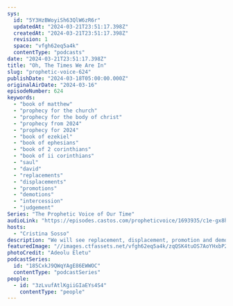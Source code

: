 ```yaml
---
sys:
  id: "5Y3HzBWoyiSh63QlW6zR6r"
  updatedAt: "2024-03-21T23:51:17.398Z"
  createdAt: "2024-03-21T23:51:17.398Z"
  revision: 1
  space: "vfgh62eq5a4k"
  contentType: "podcasts"
date: "2024-03-21T23:51:17.398Z"
title: "Oh, The Times We Are In"
slug: "prophetic-voice-624"
publishDate: "2024-03-18T05:00:00.000Z"
originalAirDate: "2024-03-16"
episodeNumber: 624
keywords:
  - "book of matthew"
  - "prophecy for the church"
  - "prophecy for the body of christ"
  - "prophecy from 2024"
  - "prophecy for 2024"
  - "book of ezekiel"
  - "book of ephesians"
  - "book of 2 corinthians"
  - "book of ii corinthians"
  - "saul"
  - "david"
  - "replacements"
  - "displacements"
  - "promotions"
  - "demotions"
  - "intercession"
  - "judgement"
Series: "The Prophetic Voice of Our Time"
audioLink: "https://episodes.castos.com/propheticvoice/1693935/c1e-gx8h3x9kob06x6q-wnvk7kv9t638-bepsoo.mp3?_gl=1*197q71z*_gcl_au*MTc3ODk1Mzc0Mi4xNzEwNzc3NjI3"
hosts:
  - "Cristina Sosso"
description: "We will see replacement, displacement, promotion and demotion in the Body of Christ, then we will see it all over the world. God is replacing the 'Sauls' of our time with the 'Davids'. We must continue to consider the heart of God and remember that He does not enjoy the judgement of the wicked; let us intercede on their behalf. Let us also discipline ourselves to go before the Lord instead of taking things into our own hands and being quick to speak."
featuredImage: "//images.ctfassets.net/vfgh62eq5a4k/zqQSK4tuOS7AoYHxbP26u/bff3818ac4375dbac1bfe7771bd9678d/adeolu-eletu-ohh8ROaQSJg-unsplash__1_.jpg"
photoCredit: "Adeolu Eletu"
podcastSeries:
  id: "185CxkJ9QWqYAgE86EWWOC"
  contentType: "podcastSeries"
people:
  - id: "3zLvufAtlKgiiGIaEYs4S4"
    contentType: "people"
---
```

